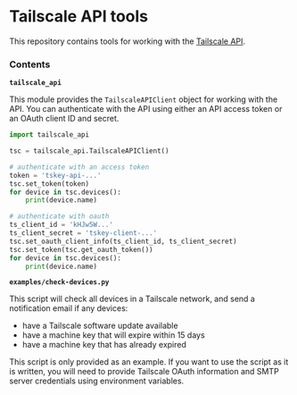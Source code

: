 # Tailscale API tools

This repository contains tools for working with the [Tailscale API][a].

[a]: https://tailscale.com/kb/1101/api

### Contents

**`tailscale_api`**

This module provides the `TailscaleAPIClient` object for working with the API. You can
authenticate with the API using either an API access token or an OAuth client ID and
secret.

```python
import tailscale_api

tsc = tailscale_api.TailscaleAPIClient()

# authenticate with an access token
token = 'tskey-api-...'
tsc.set_token(token)
for device in tsc.devices():
    print(device.name)

# authenticate with oauth
ts_client_id = 'kHJw5W...'
ts_client_secret = 'tskey-client-...'
tsc.set_oauth_client_info(ts_client_id, ts_client_secret)
tsc.set_token(tsc.get_oauth_token())
for device in tsc.devices():
    print(device.name)
```

**`examples/check-devices.py`**

This script will check all devices in a Tailscale network, and send a notification email
if any devices:

* have a Tailscale software update available
* have a machine key that will expire within 15 days
* have a machine key that has already expired

This script is only provided as an example. If you want to use the script as it is
written, you will need to provide Tailscale OAuth information and SMTP server
credentials using environment variables.
